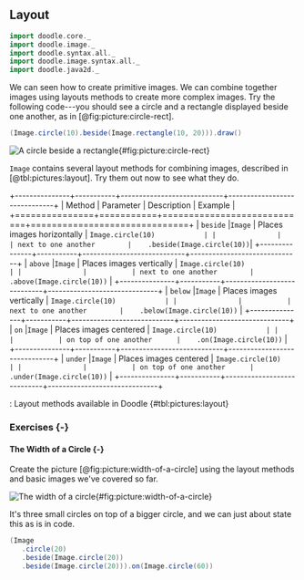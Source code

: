 ## Layout

```scala mdoc:invisible
import doodle.core._
import doodle.image._
import doodle.syntax.all._
import doodle.image.syntax.all._
import doodle.java2d._
```

We can seen how to create primitive images. We can combine together images using layouts methods to create more complex images. Try the following code---you should see a circle and a rectangle displayed beside one another, as in [@fig:picture:circle-rect].

```scala
(Image.circle(10).beside(Image.rectangle(10, 20))).draw()
```

![A circle beside a rectangle](src/pages/pictures/circle-beside-rectangle.pdf+svg){#fig:picture:circle-rect}

`Image` contains several layout methods for combining images, described in [@tbl:pictures:layout]. Try them out now to see what they do.

+---------------+-----------+----------------------------+------------------------------+
| Method        | Parameter | Description                | Example                      |
+===============+===========+============================+==============================+
| `beside`      |`Image`    | Places images horizontally | `Image.circle(10)            |
|               |           | next to one another        |    .beside(Image.circle(10))`|
+---------------+-----------+----------------------------+------------------------------+
| `above`       |`Image`    | Places images vertically   | `Image.circle(10)            |
|               |           | next to one another        |    .above(Image.circle(10))` |
+---------------+-----------+----------------------------+------------------------------+
| `below`       |`Image`    | Places images vertically   | `Image.circle(10)            |
|               |           | next to one another        |    .below(Image.circle(10))` |
+---------------+-----------+----------------------------+------------------------------+
| `on`          |`Image`    | Places images centered     | `Image.circle(10)            |
|               |           | on top of one another      |    .on(Image.circle(10))`    |
+---------------+-----------+----------------------------+------------------------------+
| `under`       |`Image`    | Places images centered     | `Image.circle(10)            |
|               |           | on top of one another      |    .under(Image.circle(10))` |
+---------------+-----------+----------------------------+------------------------------+

: Layout methods available in Doodle {#tbl:pictures:layout}

### Exercises {-}

#### The Width of a Circle {-}

Create the picture [@fig:picture:width-of-a-circle] using the layout methods and basic images we've covered so far.

![The width of a circle](src/pages/pictures/width-of-a-circle.pdf+svg){#fig:picture:width-of-a-circle}

<div class="solution">
It's three small circles on top of a bigger circle, and we can just about state this as is in code.

```scala mdoc
(Image
   .circle(20)
   .beside(Image.circle(20))
   .beside(Image.circle(20))).on(Image.circle(60))
```
</div>
